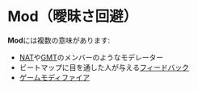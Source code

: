 # Mod（曖昧さ回避）

**Mod**には複数の意味があります:

- [NAT](/wiki/People/The_Team/Nomination_Assessment_Team)や[GMT](/wiki/People/The_Team/Global_Moderation_Team)のメンバーのようなモデレーター
- ビートマップに目を通した人が与える[フィードバック](/wiki/Modding)
- [ゲームモディファイア](/wiki/Game_modifier)
